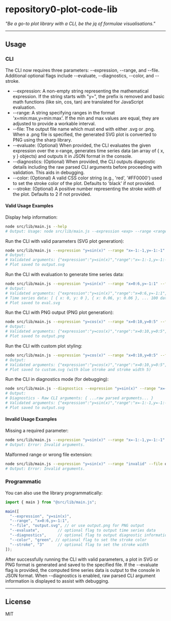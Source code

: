 # repository0-plot-code-lib

_"Be a go-to plot library with a CLI, be the jq of formulae visualisations."_

---

## Usage

### CLI

The CLI now requires three parameters: --expression, --range, and --file. Additional optional flags include --evaluate, --diagnostics, --color, and --stroke.

- --expression: A non-empty string representing the mathematical expression. If the string starts with "y=", the prefix is removed and basic math functions (like sin, cos, tan) are translated for JavaScript evaluation.
- --range: A string specifying ranges in the format 'x=min:max,y=min:max'. If the min and max values are equal, they are adjusted to provide a workable interval.
- --file: The output file name which must end with either .svg or .png. When a .png file is specified, the generated SVG plot is converted to PNG using the sharp library.
- --evaluate: (Optional) When provided, the CLI evaluates the given expression over the x-range, generates time series data (an array of { x, y } objects) and outputs it in JSON format in the console.
- --diagnostics: (Optional) When provided, the CLI outputs diagnostic details including the raw parsed CLI arguments before proceeding with validation. This aids in debugging.
- --color: (Optional) A valid CSS color string (e.g., 'red', '#FF0000') used to set the stroke color of the plot. Defaults to 'black' if not provided.
- --stroke: (Optional) A positive number representing the stroke width of the plot. Defaults to 2 if not provided.

#### Valid Usage Examples

Display help information:

```sh
node src/lib/main.js --help
# Output: Usage: node src/lib/main.js --expression <exp> --range <range> --file <filepath> [--evaluate] [--diagnostics] [--color <color>] [--stroke <number>]
```

Run the CLI with valid parameters (SVG plot generation):

```sh
node src/lib/main.js --expression "y=sin(x)" --range "x=-1:-1,y=-1:-1" --file output.svg
# Output:
# Validated arguments: {"expression":"y=sin(x)","range":"x=-1:-1,y=-1:-1","file":"output.svg"}
# Plot saved to output.svg
```

Run the CLI with evaluation to generate time series data:

```sh
node src/lib/main.js --expression "y=sin(x)" --range "x=0:6,y=-1:1" --file eval.svg --evaluate
# Output:
# Validated arguments: {"expression":"y=sin(x)","range":"x=0:6,y=-1:1","file":"eval.svg","evaluate":true}
# Time series data: [ { x: 0, y: 0 }, { x: 0.06, y: 0.06 }, ... 100 data points ... ]
# Plot saved to eval.svg
```

Run the CLI with PNG output (PNG plot generation):

```sh
node src/lib/main.js --expression "y=cos(x)" --range "x=0:10,y=0:5" --file output.png
# Output:
# Validated arguments: {"expression":"y=cos(x)","range":"x=0:10,y=0:5","file":"output.png"}
# Plot saved to output.png
```

Run the CLI with custom plot styling:

```sh
node src/lib/main.js --expression "y=cos(x)" --range "x=0:10,y=0:5" --file custom.svg --color blue --stroke 5
# Output:
# Validated arguments: {"expression":"y=cos(x)","range":"x=0:10,y=0:5","file":"custom.svg","color":"blue","stroke":5}
# Plot saved to custom.svg (with blue stroke and stroke width 5)
```

Run the CLI in diagnostics mode (for debugging):

```sh
node src/lib/main.js --diagnostics --expression "y=sin(x)" --range "x=-1:-1,y=-1:-1" --file output.svg
# Output:
# Diagnostics - Raw CLI arguments: { ...raw parsed arguments... }
# Validated arguments: {"expression":"y=sin(x)","range":"x=-1:-1,y=-1:-1","file":"output.svg"}
# Plot saved to output.svg
```

#### Invalid Usage Examples

Missing a required parameter:

```sh
node src/lib/main.js --expression "y=sin(x)" --range "x=-1:-1,y=-1:-1"
# Output: Error: Invalid arguments.
```

Malformed range or wrong file extension:

```sh
node src/lib/main.js --expression "y=sin(x)" --range "invalid" --file output.txt
# Output: Error: Invalid arguments.
```

### Programmatic

You can also use the library programmatically:

```js
import { main } from "@src/lib/main.js";

main([
  "--expression", "y=sin(x)",
  "--range", "x=0:6,y=-1:1",
  "--file", "output.svg", // or use output.png for PNG output
  "--evaluate",        // optional flag to output time series data
  "--diagnostics",     // optional flag to output diagnostic information
  "--color", "green", // optional flag to set the stroke color
  "--stroke", "3"      // optional flag to set the stroke width
]);
```

After successfully running the CLI with valid parameters, a plot in SVG or PNG format is generated and saved to the specified file. If the --evaluate flag is provided, the computed time series data is output to the console in JSON format. When --diagnostics is enabled, raw parsed CLI argument information is displayed to assist with debugging.

---

## License

MIT
